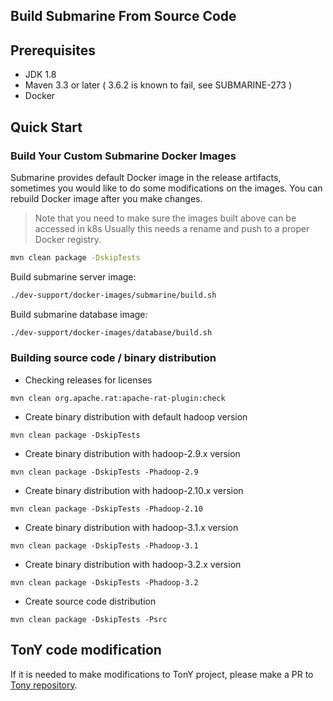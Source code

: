 <!--
   Licensed to the Apache Software Foundation (ASF) under one or more
   contributor license agreements.  See the NOTICE file distributed with
   this work for additional information regarding copyright ownership.
   The ASF licenses this file to You under the Apache License, Version 2.0
   (the "License"); you may not use this file except in compliance with
   the License.  You may obtain a copy of the License at
   http://www.apache.org/licenses/LICENSE-2.0
   Unless required by applicable law or agreed to in writing, software
   distributed under the License is distributed on an "AS IS" BASIS,
   WITHOUT WARRANTIES OR CONDITIONS OF ANY KIND, either express or implied.
   See the License for the specific language governing permissions and
   limitations under the License.
-->

## Build Submarine From Source Code

## Prerequisites

+ JDK 1.8
+ Maven 3.3 or later ( 3.6.2 is known to fail, see SUBMARINE-273 )
+ Docker

## Quick Start

### Build Your Custom Submarine Docker Images 

Submarine provides default Docker image in the release artifacts, sometimes you would like to do some modifications on the images. You can rebuild Docker image after you make changes. 

> Note that you need to make sure the images built above can be accessed in k8s
> Usually this needs a rename and push to a proper Docker registry.

```bash
mvn clean package -DskipTests
```

Build submarine server image:

```bash
./dev-support/docker-images/submarine/build.sh
```

Build submarine database image:

```bash
./dev-support/docker-images/database/build.sh
```

### Building source code / binary distribution

+ Checking releases for licenses

```
mvn clean org.apache.rat:apache-rat-plugin:check
```

+ Create binary distribution with default hadoop version

```
mvn clean package -DskipTests
```

+ Create binary distribution with hadoop-2.9.x version

```
mvn clean package -DskipTests -Phadoop-2.9
```

+ Create binary distribution with hadoop-2.10.x version

```
mvn clean package -DskipTests -Phadoop-2.10
```

+ Create binary distribution with hadoop-3.1.x version

```
mvn clean package -DskipTests -Phadoop-3.1
```

+ Create binary distribution with hadoop-3.2.x version

```
mvn clean package -DskipTests -Phadoop-3.2
```

+ Create source code distribution

```
mvn clean package -DskipTests -Psrc
```

## TonY code modification

If it is needed to make modifications to TonY project, please make a PR
to [Tony repository](https://github.com/linkedin/TonY).